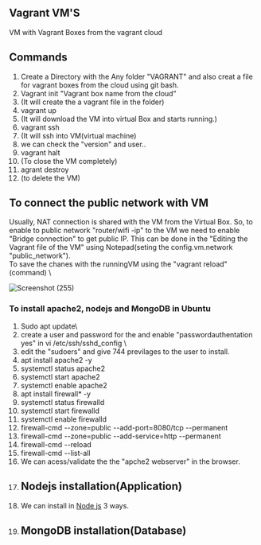 ## Vagrant VM'S
VM with Vagrant Boxes from the vagrant cloud
## Commands
1. Create a Directory with the Any folder "VAGRANT" and also creat a file for vagrant boxes from the cloud using git bash.
3. Vagrant init "Vagrant box name from the cloud" 
4. (It will create the a vagrant file in the folder)
5. vagrant up
6. (It will download the VM into virtual Box and starts running.)
7. vagrant ssh
8. (It will ssh into VM(virtual machine)
9. we can check the "version" and user..
10. vagrant halt 
11. (To close the VM completely)
12. agrant destroy
13. (to delete the VM)

## To connect the public network with VM
Usually, NAT connection is shared with the VM from the Virtual Box. So, to enable to public network "router/wifi -ip" to the VM we need to enable "Bridge connection" to get public IP.
This can be done in the "Editing the Vagrant file of the VM" using Notepad(seting the  config.vm.network "public_network"). \
To save the chanes with the runningVM using the "vagrant reload"(command) \

![Screenshot (255)](https://user-images.githubusercontent.com/38424194/149036114-e2ce70af-bb88-4e19-87ae-09685f0fbcc8.png)

### To install apache2, nodejs and MongoDB in Ubuntu
1. Sudo apt update\
2. create a user and password for the and enable "passwordauthentation yes" in vi /etc/ssh/sshd_config \
3. edit the "sudoers" and give 744 previlages to the user to install.
4. apt install apache2 -y
5. systemctl status apache2
6. systemctl start apache2
7. systemctl enable apache2
8. apt install firewall* -y
9. systemctl status firewalld
10. systemctl start firewalld
11. systemctl enable firewalld
12. firewall-cmd --zone=public --add-port=8080/tcp --permanent
13. firewall-cmd --zone=public --add-service=http --permanent
14. firewall-cmd --reload
15. firewall-cmd --list-all
16. We can acess/validate the the "apche2 webserver" in the browser.
17. ## Nodejs installation(Application)
18. We can install in [Node js](https://linuxize.com/post/how-to-install-node-js-on-ubuntu-20-04/) 3 ways.
19. ## MongoDB installation(Database)
